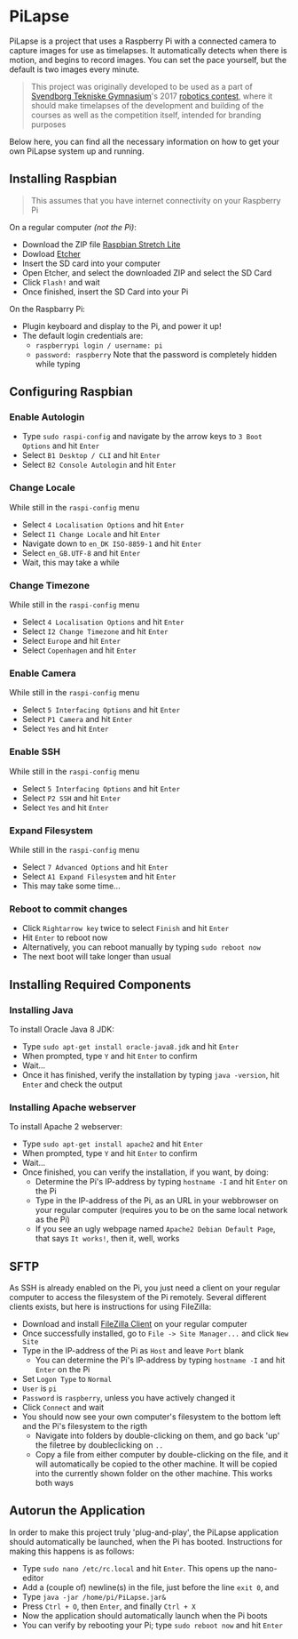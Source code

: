 # PiLapse

PiLapse is a project that uses a Raspberry Pi with a connected camera to capture images for use as timelapses.
It automatically detects when there is motion, and begins to record images. You can set the pace yourself, but the default is two images every minute.

> This project was originally developed to be used as a part of [Svendborg Tekniske Gymnasium](http://svend-es.dk/teknisk-gymnasium-htx/)'s 2017 [robotics contest](https://sites.google.com/svend-es.dk/sit/sit-comp-robotics?authuser=0), where it should make timelapses of the development and building of the courses as well as the competition itself, intended for branding purposes

Below here, you can find all the necessary information on how to get your own PiLapse system up and running.


## Installing Raspbian

> This assumes that you have internet connectivity on your Raspberry Pi

On a regular computer _(not the Pi)_:
 + Download the ZIP file [Raspbian Stretch Lite](https://www.raspberrypi.org/downloads/raspbian/)
 + Dowload [Etcher](https://etcher.io/)
 + Insert the SD card into your computer
 + Open Etcher, and select the downloaded ZIP and select the SD Card
 + Click `Flash!` and wait
 + Once finished, insert the SD Card into your Pi
 
On the Raspbarry Pi:
 + Plugin keyboard and display to the Pi, and power it up!
 + The default login credentials are: 
     + `raspberrypi login / username: pi`
     + `password: raspberry` Note that the password is completely hidden while typing
 
 
## Configuring Raspbian
### Enable Autologin
 + Type `sudo raspi-config` and navigate by the arrow keys to `3 Boot Options` and hit `Enter`
 + Select `B1 Desktop / CLI` and hit `Enter`
 + Select `B2 Console Autologin` and hit `Enter`
 
### Change Locale
While still in the `raspi-config` menu
 + Select `4 Localisation Options` and hit `Enter`
 + Select `I1 Change Locale` and hit `Enter`
 + Navigate down to `en_DK ISO-8859-1` and hit `Enter`
 + Select `en_GB.UTF-8` and hit `Enter`
 + Wait, this may take a while
 
### Change Timezone
While still in the `raspi-config` menu
 + Select `4 Localisation Options` and hit `Enter`
 + Select `I2 Change Timezone` and hit `Enter`
 + Select `Europe` and hit `Enter`
 + Select `Copenhagen` and hit `Enter`
 
### Enable Camera
While still in the `raspi-config` menu
 + Select `5 Interfacing Options` and hit `Enter`
 + Select `P1 Camera` and hit `Enter`
 + Select `Yes` and hit `Enter`
 
### Enable SSH
While still in the `raspi-config` menu
 + Select `5 Interfacing Options` and hit `Enter`
 + Select `P2 SSH` and hit `Enter`
 + Select `Yes` and hit `Enter`
 
### Expand Filesystem
While still in the `raspi-config` menu
 + Select `7 Advanced Options` and hit `Enter`
 + Select `A1 Expand Filesystem` and hit `Enter`
 + This may take some time...
 
### Reboot to commit changes
 + Click `Rightarrow key` twice to select `Finish` and hit `Enter`
 + Hit `Enter` to reboot now
 + Alternatively, you can reboot manually by typing `sudo reboot now`
 + The next boot will take longer than usual


## Installing Required Components

### Installing Java
To install Oracle Java 8 JDK:
 + Type `sudo apt-get install oracle-java8.jdk` and hit `Enter`
 + When prompted, type `Y` and hit `Enter` to confirm
 + Wait...
 + Once it has finished, verify the installation by typing `java -version`, hit `Enter` and check the output
 
### Installing Apache webserver
To install Apache 2 webserver:
 + Type `sudo apt-get install apache2` and hit `Enter`
 + When prompted, type `Y` and hit `Enter` to confirm
 + Wait...
 + Once finished, you can verify the installation, if you want, by doing:
     + Determine the Pi's IP-address by typing `hostname -I` and hit `Enter` on the Pi
     + Type in the IP-address of the Pi, as an URL in your webbrowser on your regular computer (requires you to be on the same local network as the Pi)
     + If you see an ugly webpage named `Apache2 Debian Default Page`, that says `It works!`, then it, well, works


## SFTP
As SSH is already enabled on the Pi, you just need a client on your regular computer to access the filesystem of the Pi remotely. Several different clients exists, but here is instructions for using FileZilla:
 + Download and install [FileZilla Client](https://filezilla-project.org/download.php?type=client) on your regular computer
 + Once successfully installed, go to `File -> Site Manager...` and click `New Site`
 + Type in the IP-address of the Pi as `Host` and leave `Port` blank
     + You can determine the Pi's IP-address by typing `hostname -I` and hit `Enter` on the Pi
 + Set `Logon Type` to `Normal`
 + `User` is `pi`
 + `Password` is `raspberry`, unless you have actively changed it
 + Click `Connect` and wait
 + You should now see your own computer's filesystem to the bottom left and the Pi's filesystem to the rigth
     + Navigate into folders by double-clicking on them, and go back 'up' the filetree by doubleclicking on `..`
     + Copy a file from either computer by double-clicking on the file, and it will automatically be copied to the other machine. It will be copied into the currently shown folder on the other machine. This works both ways


## Autorun the Application
In order to make this project truly 'plug-and-play', the PiLapse application should automatically be launched, when the Pi has booted. Instructions for making this happens is as follows:
 + Type `sudo nano /etc/rc.local` and hit `Enter`. This opens up the nano-editor
 + Add a (couple of) newline(s) in the file, just before the line `exit 0`, and
 + Type `java -jar /home/pi/PiLapse.jar&`
 + Press `Ctrl + O`, then `Enter`, and finally `Ctrl + X`
 + Now the application should automatically launch when the Pi boots
 + You can verify by rebooting your Pi; type `sudo reboot now` and hit `Enter`


